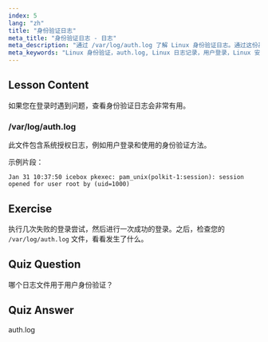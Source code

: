 ```yaml
---
index: 5
lang: "zh"
title: "身份验证日志"
meta_title: "身份验证日志 - 日志"
meta_description: "通过 /var/log/auth.log 了解 Linux 身份验证日志。通过这份基本指南，了解用户登录并排查访问问题。"
meta_keywords: "Linux 身份验证，auth.log, Linux 日志记录，用户登录，Linux 安全，初学者，教程，指南"
---
```


## Lesson Content

如果您在登录时遇到问题，查看身份验证日志会非常有用。

### /var/log/auth.log

此文件包含系统授权日志，例如用户登录和使用的身份验证方法。

示例片段：

```plaintext
Jan 31 10:37:50 icebox pkexec: pam_unix(polkit-1:session): session opened for user root by (uid=1000)
```

## Exercise

执行几次失败的登录尝试，然后进行一次成功的登录。之后，检查您的 `/var/log/auth.log` 文件，看看发生了什么。

## Quiz Question

哪个日志文件用于用户身份验证？

## Quiz Answer

auth.log
